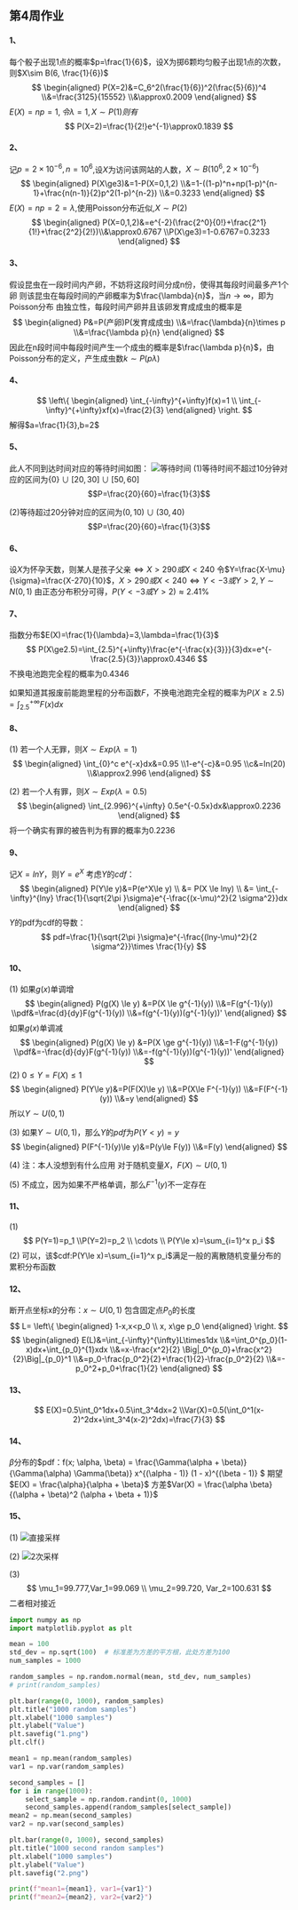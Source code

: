 ## 第4周作业

#### 1、
每个骰子出现1点的概率$p=\frac{1}{6}$，设X为掷6颗均匀骰子出现1点的次数，则$X\sim B(6, \frac{1}{6})$
$$
\begin{aligned}
    P(X=2)&=C_6^2(\frac{1}{6})^2(\frac{5}{6})^4
    \\&=\frac{3125}{15552}
    \\&\approx0.2009
\end{aligned}
$$
$E(X)=np=1,令\lambda=1,X\sim P(1)则有$
$$
P(X=2)=\frac{1}{2!}e^{-1}\approx0.1839
$$

#### 2、
记$p=2\times10^{-6},n=10^6$,设$X$为访问该网站的人数，$X\sim B(10^6,2\times10^{-6})$
$$
\begin{aligned}
    P(X\ge3)&=1-P(X=0,1,2)
    \\&=1-((1-p)^n+np(1-p)^{n-1}+\frac{n(n-1)}{2}p^2(1-p)^{n-2})
    \\&=0.3233
\end{aligned}
$$
$E(X)=np=2=\lambda$,使用Poisson分布近似,$X\sim P(2)$
$$
\begin{aligned}
    P(X=0,1,2)&=e^{-2}(\frac{2^0}{0!}+\frac{2^1}{1!}+\frac{2^2}{2!})\\&\approx0.6767
    \\P(X\ge3)=1-0.6767=0.3233
\end{aligned}
$$

#### 3、
假设昆虫在一段时间内产卵，不妨将这段时间分成n份，使得其每段时间最多产1个卵
则该昆虫在每段时间的产卵概率为$\frac{\lambda}{n}$，当$n\rightarrow\infty$，即为Poisson分布
由独立性，每段时间产卵并且该卵发育成成虫的概率是
$$
\begin{aligned}
    P&=P(产卵)P(发育成成虫)
    \\&=\frac{\lambda}{n}\times p
    \\&=\frac{\lambda p}{n}
\end{aligned}
$$
因此在n段时间中每段时间产生一个成虫的概率是$\frac{\lambda p}{n}$，由Poisson分布的定义，产生成虫数$k\sim P(p\lambda)$

#### 4、
$$
\left\{
    \begin{aligned}
        \int_{-\infty}^{+\infty}f(x)=1
        \\ \int_{-\infty}^{+\infty}xf(x)=\frac{2}{3}
    \end{aligned}
\right.
$$
解得$a=\frac{1}{3},b=2$
#### 5、
此人不同到达时间对应的等待时间如图：
![等待时间](等待时间.png)
(1)等待时间不超过10分钟对应的区间为$\{0\}\cup[20,30]\cup[50,60]$
$$P=\frac{20}{60}=\frac{1}{3}$$

(2)等待超过20分钟对应的区间为$(0,10)\cup(30,40)$
$$P=\frac{20}{60}=\frac{1}{3}$$

#### 6、
设$X$为怀孕天数，则某人是孩子父亲$\iff X>290或X<240$
令$Y=\frac{X-\mu}{\sigma}=\frac{X-270}{10}$，$X>290或X<240\iff Y<-3或Y>2,Y\sim N(0,1)$
由正态分布积分可得，$P(Y<-3或Y>2)\approx2.41\%$

#### 7、
指数分布$E(X)=\frac{1}{\lambda}=3,\lambda=\frac{1}{3}$
$$
P(X\ge2.5)=\int_{2.5}^{+\infty}\frac{e^{-\frac{x}{3}}}{3}dx=e^{-\frac{2.5}{3}}\approx0.4346
$$
不换电池跑完全程的概率为0.4346

如果知道其报废前能跑里程的分布函数$F$，不换电池跑完全程的概率为$P(X\ge2.5)=\int_{2.5}^{+\infty}F(x)dx$

#### 8、
(1)
若一个人无罪，则$X\sim Exp(\lambda=1)$
$$
\begin{aligned}
    \int_{0}^c e^{-x}dx&=0.95
    \\1-e^{-c}&=0.95
    \\c&=ln(20)
    \\&\approx2.996
\end{aligned}
$$

(2)
若一个人有罪，则$X\sim Exp(\lambda=0.5)$
$$
\begin{aligned}
    \int_{2.996}^{+\infty} 0.5e^{-0.5x}dx&\approx0.2236
\end{aligned}
$$
将一个确实有罪的被告判为有罪的概率为0.2236

#### 9、
记$X=lnY$，则$Y=e^X$
考虑$Y$的$cdf：$
$$
\begin{aligned}
    P(Y\le y)&=P(e^X\le y)
    \\ &= P(X \le lny)
    \\ &= \int_{-\infty}^{lny} \frac{1}{\sqrt{2\pi }\sigma}e^{-\frac{(x-\mu)^2}{2 \sigma^2}}dx
\end{aligned}
$$
$Y$的pdf为cdf的导数：
$$
pdf=\frac{1}{\sqrt{2\pi }\sigma}e^{-\frac{(lny-\mu)^2}{2 \sigma^2}}\times \frac{1}{y}
$$

#### 10、
(1)
如果$g(x)$单调增
$$
\begin{aligned}
    P(g(X) \le y) &=P(X \le g^{-1}(y))
    \\&=F(g^{-1}(y))
    \\pdf&=\frac{d}{dy}F(g^{-1}(y))
    \\&=f(g^{-1}(y))(g^{-1}(y))'
\end{aligned}
$$
如果$g(x)$单调减
$$
\begin{aligned}
    P(g(X) \le y) &=P(X \ge g^{-1}(y))
    \\&=1-F(g^{-1}(y))
    \\pdf&=-\frac{d}{dy}F(g^{-1}(y))
    \\&=-f(g^{-1}(y))(g^{-1}(y))'
\end{aligned}
$$
(2)
$0\le Y=F(X)\le 1$
$$
\begin{aligned}
    P(Y\le y)&=P(F(X)\le y)
    \\&=P(X\le F^{-1}(y))
    \\&=F(F^{-1}(y))
    \\&=y
\end{aligned}
$$
所以$Y\sim U(0,1)$

(3)
如果$Y\sim U(0,1)$，那么$Y$的$pdf$为$P(Y<y)=y$
$$
\begin{aligned}
    P(F^{-1}(y)\le y)&=P(y\le F(y))
    \\&=F(y)
\end{aligned}
$$

(4)
注：本人没想到有什么应用
对于随机变量$X$，$F(X)\sim U(0,1)$

(5)
不成立，因为如果不严格单调，那么$F^{-1}(y)$不一定存在

#### 11、
(1)
$$
P(Y=1)=p_1
\\P(Y=2)=p_2
\\ \cdots
\\ P(Y\le x)=\sum_{i=1}^x p_i
$$
(2)
可以，该$cdf:P(Y\le x)=\sum_{i=1}^x p_i$满足一般的离散随机变量分布的累积分布函数

#### 12、
断开点坐标x的分布：$x\sim U(0,1)$
包含固定点$P_0$的长度
$$
L=
\left\{
    \begin{aligned}
        1-x,x<p_0
        \\ x, x\ge p_0
    \end{aligned}
\right.
$$
$$
\begin{aligned}
    E(L)&=\int_{-\infty}^{\infty}L\times1dx
    \\&=\int_0^{p_0}(1-x)dx+\int_{p_0}^{1}xdx
    \\&=x-\frac{x^2}{2} \Big|_0^{p_0}+\frac{x^2}{2}\Big|_{p_0}^1
    \\&=p_0-\frac{p_0^2}{2}+\frac{1}{2}-\frac{p_0^2}{2}
    \\&=-p_0^2+p_0+\frac{1}{2}
\end{aligned}
$$

#### 13、
$$
E(X)=0.5\int_0^1dx+0.5\int_3^4dx=2
\\Var(X)=0.5(\int_0^1(x-2)^2dx+\int_3^4(x-2)^2dx)=\frac{7}{3} 
$$

#### 14、
$\beta$分布的$pdf：f(x; \alpha, \beta) = \frac{\Gamma(\alpha + \beta)}{\Gamma(\alpha) \Gamma(\beta)} x^{(\alpha - 1)} (1 - x)^{(\beta - 1)}
$
期望$E(X) = \frac{\alpha}{\alpha + \beta}$
方差$Var(X) = \frac{\alpha \beta}{(\alpha + \beta)^2 (\alpha + \beta + 1)}$

#### 15、
(1)
![直接采样](1.png)

(2)
![2次采样](2.png)

(3)
$$
\mu_1=99.777,Var_1=99.069
\\ \mu_2=99.720, Var_2=100.631
$$
二者相对接近

```python
import numpy as np
import matplotlib.pyplot as plt

mean = 100
std_dev = np.sqrt(100)  # 标准差为方差的平方根，此处方差为100
num_samples = 1000

random_samples = np.random.normal(mean, std_dev, num_samples)
# print(random_samples)

plt.bar(range(0, 1000), random_samples)
plt.title("1000 random samples")
plt.xlabel("1000 samples")
plt.ylabel("Value")
plt.savefig("1.png")
plt.clf()

mean1 = np.mean(random_samples)
var1 = np.var(random_samples)

second_samples = []
for i in range(1000):
    select_sample = np.random.randint(0, 1000)
    second_samples.append(random_samples[select_sample])
mean2 = np.mean(second_samples)
var2 = np.var(second_samples)

plt.bar(range(0, 1000), second_samples)
plt.title("1000 second random samples")
plt.xlabel("1000 samples")
plt.ylabel("Value")
plt.savefig("2.png")

print(f"mean1={mean1}, var1={var1}")
print(f"mean2={mean2}, var2={var2}")
```